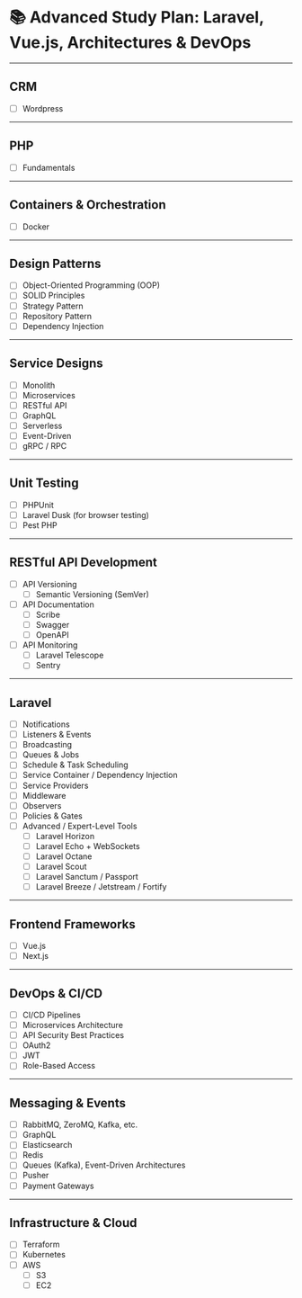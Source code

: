 # 📚 Advanced Study Plan: Laravel, Vue.js, Architectures & DevOps

---

## CRM
- [ ] Wordpress

---

## PHP
- [ ] Fundamentals

---

## Containers & Orchestration
- [ ] Docker

---

## Design Patterns
- [ ] Object-Oriented Programming (OOP)
- [ ] SOLID Principles
- [ ] Strategy Pattern
- [ ] Repository Pattern
- [ ] Dependency Injection

---

## Service Designs
- [ ] Monolith
- [ ] Microservices
- [ ] RESTful API
- [ ] GraphQL
- [ ] Serverless
- [ ] Event-Driven
- [ ] gRPC / RPC

---

## Unit Testing
- [ ] PHPUnit
- [ ] Laravel Dusk (for browser testing)
- [ ] Pest PHP

---

## RESTful API Development
- [ ] API Versioning
  - [ ] Semantic Versioning (SemVer)
- [ ] API Documentation
  - [ ] Scribe
  - [ ] Swagger
  - [ ] OpenAPI
- [ ] API Monitoring
  - [ ] Laravel Telescope
  - [ ] Sentry

---

## Laravel
- [ ] Notifications
- [ ] Listeners & Events
- [ ] Broadcasting
- [ ] Queues & Jobs
- [ ] Schedule & Task Scheduling
- [ ] Service Container / Dependency Injection
- [ ] Service Providers
- [ ] Middleware
- [ ] Observers
- [ ] Policies & Gates
- [ ] Advanced / Expert-Level Tools
  - [ ] Laravel Horizon
  - [ ] Laravel Echo + WebSockets
  - [ ] Laravel Octane
  - [ ] Laravel Scout
  - [ ] Laravel Sanctum / Passport
  - [ ] Laravel Breeze / Jetstream / Fortify

---

## Frontend Frameworks
- [ ] Vue.js
- [ ] Next.js

---

## DevOps & CI/CD
- [ ] CI/CD Pipelines
- [ ] Microservices Architecture
- [ ] API Security Best Practices
- [ ] OAuth2
- [ ] JWT
- [ ] Role-Based Access

---

## Messaging & Events
- [ ] RabbitMQ, ZeroMQ, Kafka, etc.
- [ ] GraphQL
- [ ] Elasticsearch
- [ ] Redis
- [ ] Queues (Kafka), Event-Driven Architectures
- [ ] Pusher
- [ ] Payment Gateways

---

## Infrastructure & Cloud
- [ ] Terraform
- [ ] Kubernetes
- [ ] AWS
  - [ ] S3
  - [ ] EC2

